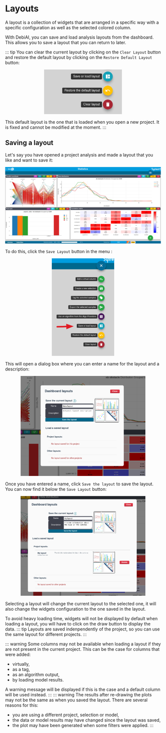 # Layouts

A layout is a collection of widgets that are arranged in a specific way with a specific configuration as well as the selected colored column.

With DebiAI, you can save and load analysis layouts from the dashboard. This allows you to save a layout that you can return to later.

::: tip
You can clear the current layout by clicking on the `Clear Layout` button and restore the default layout by clicking on the `Restore Default Layout` button:

<p align="center">
<img src="./otherLayoutControls.png" width="50%" alt="Clear layout button">
</p>

This default layout is the one that is loaded when you open a new project. It is fixed and cannot be modified at the moment.
:::

## Saving a layout

Let's say you have opened a project analysis and made a layout that you like and want to save it:

![A nice layout](./analysisPage.png)

To do this, click the `Save Layout` button in the menu :

<p align="center">
<img src="./exportMenuPosition.png" width="40%" alt="Save layout button">
</p>

This will open a dialog box where you can enter a name for the layout and a description:

<p align="center">
<img src="./newLayoutPannel.png" width="80%" alt="New layout menu">
</p>

Once you have entered a name, click `Save the layout` to save the layout. You can now find it below the `Save Layout` button:

<p align="center">
<img src="./layoutViewPannel.png" width="80%" alt="Layout menu">
</p>



Selecting a layout will change the current layout to the selected one, it will also change the widgets configuration to the one saved in the layout.

To avoid heavy loading time, widgets will not be displayed by default when loading a layout, you will have to click on the draw button to display the data.
::: tip
Layouts are saved indenpendently of the project, so you can use the same layout for different projects.
:::

::: warning
Some columns may not be available when loading a layout if they are not present in the current project. This can be the case for columns that were added:

- virtually,
- as a tag,
- as an algorithm output,
- by loading model results.

A warning message will be displayed if this is the case and a default column will be used instead.
:::
::: warning
The results after re-drawing the plots may not be the same as when you saved the layout. There are several reasons for this:

- you are using a different project, selection or model,
- the data or model results may have changed since the layout was saved,
- the plot may have been generated when some filters were applied.
  :::
